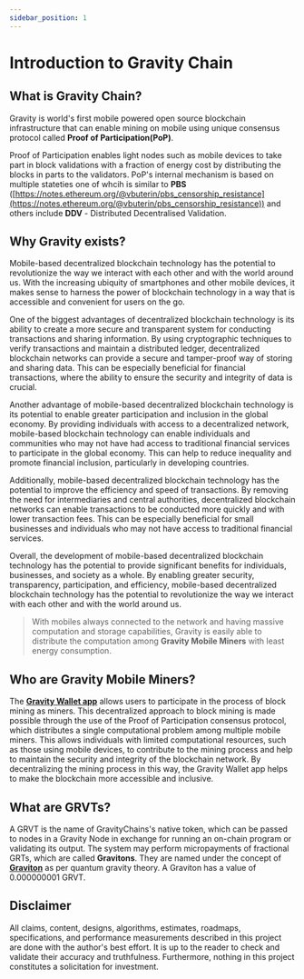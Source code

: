 ```yaml
---
sidebar_position: 1
---
```


# Introduction to Gravity Chain

## What is Gravity Chain?

Gravity is world's first mobile powered open source blockchain infrastructure that can enable mining on mobile using unique consensus protocol called **Proof of Participation(PoP)**.

Proof of Participation enables light nodes such as mobile devices to take part in block validations with a fraction of energy cost by distributing the blocks in parts to the validators. PoP's internal mechanism is based on multiple stateties one of whcih is similar to **PBS** ([https://notes.ethereum.org/@vbuterin/pbs_censorship_resistance](https://notes.ethereum.org/@vbuterin/pbs_censorship_resistance)) and others include **DDV** - Distributed Decentralised Validation.

## Why Gravity exists?

Mobile-based decentralized blockchain technology has the potential to revolutionize the way we interact with each other and with the world around us. With the increasing ubiquity of smartphones and other mobile devices, it makes sense to harness the power of blockchain technology in a way that is accessible and convenient for users on the go.

One of the biggest advantages of decentralized blockchain technology is its ability to create a more secure and transparent system for conducting transactions and sharing information. By using cryptographic techniques to verify transactions and maintain a distributed ledger, decentralized blockchain networks can provide a secure and tamper-proof way of storing and sharing data. This can be especially beneficial for financial transactions, where the ability to ensure the security and integrity of data is crucial.

Another advantage of mobile-based decentralized blockchain technology is its potential to enable greater participation and inclusion in the global economy. By providing individuals with access to a decentralized network, mobile-based blockchain technology can enable individuals and communities who may not have had access to traditional financial services to participate in the global economy. This can help to reduce inequality and promote financial inclusion, particularly in developing countries.

Additionally, mobile-based decentralized blockchain technology has the potential to improve the efficiency and speed of transactions. By removing the need for intermediaries and central authorities, decentralized blockchain networks can enable transactions to be conducted more quickly and with lower transaction fees. This can be especially beneficial for small businesses and individuals who may not have access to traditional financial services.

Overall, the development of mobile-based decentralized blockchain technology has the potential to provide significant benefits for individuals, businesses, and society as a whole. By enabling greater security, transparency, participation, and efficiency, mobile-based decentralized blockchain technology has the potential to revolutionize the way we interact with each other and with the world around us.

> With mobiles always connected to the network and having massive computation and storage capabilities, Gravity is easily able to distribute the computation among **Gravity Mobile Miners** with least energy consumption.

## Who are Gravity Mobile Miners?
The [**Gravity Wallet app**](https://play.google.com/store/apps/details?id=chain.gravity.app&hl=en&gl=US&pli=1)  allows users to participate in the process of block mining as miners. This decentralized approach to block mining is made possible through the use of the Proof of Participation consensus protocol, which distributes a single computational problem among multiple mobile miners. This allows individuals with limited computational resources, such as those using mobile devices, to contribute to the mining process and help to maintain the security and integrity of the blockchain network. By decentralizing the mining process in this way, the Gravity Wallet app helps to make the blockchain more accessible and inclusive.

## What are GRVTs?
A GRVT is the name of GravityChains's native token, which can be passed to nodes in a Gravity Node in exchange for running an on-chain program or validating its output. The system may perform micropayments of fractional GRTs, which are called **Gravitons**. They are named under the concept of [**Graviton**](https://en.wikipedia.org/wiki/Graviton) as per quantum gravity theory. A Graviton has a value of 0.000000001 GRVT.

## Disclaimer
All claims, content, designs, algorithms, estimates, roadmaps, specifications, and performance measurements described in this project are done with the author's best effort. It is up to the reader to check and validate their accuracy and truthfulness. Furthermore, nothing in this project constitutes a solicitation for investment.